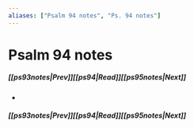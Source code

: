 ```yaml
---
aliases: ["Psalm 94 notes", "Ps. 94 notes"]
---
```

# Psalm 94 notes
##### <span class=arrow-left></span>[[ps93notes|Prev]]<span class=navigation-separator></span>[[ps94|Read]]<span class=navigation-separator></span>[[ps95notes|Next]]<span class=arrow-right></span>
- 
##### <span class=arrow-left></span>[[ps93notes|Prev]]<span class=navigation-separator></span>[[ps94|Read]]<span class=navigation-separator></span>[[ps95notes|Next]]<span class=arrow-right></span>